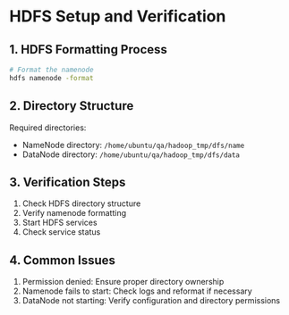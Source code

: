 # HDFS Setup and Verification
## 1. HDFS Formatting Process
```bash
# Format the namenode
hdfs namenode -format
```

## 2. Directory Structure
Required directories:
- NameNode directory: `/home/ubuntu/qa/hadoop_tmp/dfs/name`
- DataNode directory: `/home/ubuntu/qa/hadoop_tmp/dfs/data`

## 3. Verification Steps
1. Check HDFS directory structure
2. Verify namenode formatting
3. Start HDFS services
4. Check service status

## 4. Common Issues
1. Permission denied: Ensure proper directory ownership
2. Namenode fails to start: Check logs and reformat if necessary
3. DataNode not starting: Verify configuration and directory permissions
